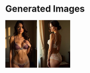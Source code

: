 # Generated Images



<img src="2025_06_27_01.webp" width="100"/> <img src="2025_06_27_02.webp" width="100"/>